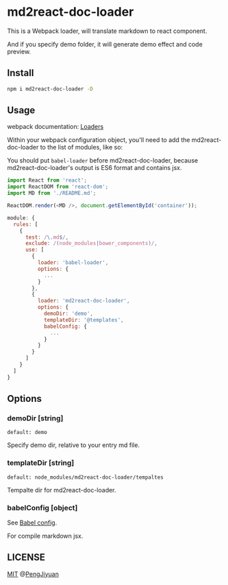 # md2react-doc-loader

This is a Webpack loader, will translate markdown to react component.

And if you specify demo folder, it will generate demo effect and code preview.

## Install

```bash
npm i md2react-doc-loader -D
```

## Usage

webpack documentation: [Loaders](https://webpack.js.org/loaders/)

Within your webpack configuration object, you'll need to add the md2react-doc-loader to the list of modules, like so:

You should put `babel-loader` before md2react-doc-loader, because md2react-doc-loader's output is ES6 format and contains jsx.

```js
import React from 'react';
import ReactDOM from 'react-dom';
import MD from './README.md';

ReactDOM.render(<MD />, document.getElementById('container'));
```

```js
module: {
  rules: [
    {
      test: /\.md$/,
      exclude: /(node_modules|bower_components)/,
      use: [
        {
          loader: 'babel-loader',
          options: {
            ...
          }
        },
        {
          loader: 'md2react-doc-loader',
          options: {
            demoDir: 'demo',
            templateDir: '@templates',
            babelConfig: {
              ...
            }
          }
        }
      ]
    }
  ]
}
```

## Options

### demoDir [string]

`default: demo`

Specify demo dir, relative to your entry md file.

### templateDir [string]

`default: node_modules/md2react-doc-loader/tempaltes`

Tempalte dir for md2react-doc-loader.

### babelConfig [object]

See [Babel config](https://babeljs.io/docs/en/next/options).

For compile markdown jsx.

## LICENSE

[MIT](./LICENSE) @[PengJiyuan](https://github.com/PengJiyuan)
